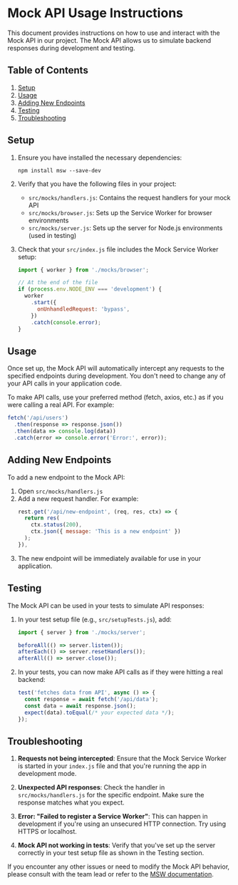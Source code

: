 # Mock API Usage Instructions

This document provides instructions on how to use and interact with the Mock API in our project. The Mock API allows us to simulate backend responses during development and testing.

## Table of Contents

1. [Setup](#setup)
2. [Usage](#usage)
3. [Adding New Endpoints](#adding-new-endpoints)
4. [Testing](#testing)
5. [Troubleshooting](#troubleshooting)

## Setup

1. Ensure you have installed the necessary dependencies:

   ```
   npm install msw --save-dev
   ```

2. Verify that you have the following files in your project:

   - `src/mocks/handlers.js`: Contains the request handlers for your mock API
   - `src/mocks/browser.js`: Sets up the Service Worker for browser environments
   - `src/mocks/server.js`: Sets up the server for Node.js environments (used in testing)

3. Check that your `src/index.js` file includes the Mock Service Worker setup:

   ```javascript
   import { worker } from './mocks/browser';

   // At the end of the file
   if (process.env.NODE_ENV === 'development') {
     worker
       .start({
         onUnhandledRequest: 'bypass',
       })
       .catch(console.error);
   }
   ```

## Usage

Once set up, the Mock API will automatically intercept any requests to the specified endpoints during development. You don't need to change any of your API calls in your application code.

To make API calls, use your preferred method (fetch, axios, etc.) as if you were calling a real API. For example:

```javascript
fetch('/api/users')
  .then(response => response.json())
  .then(data => console.log(data))
  .catch(error => console.error('Error:', error));
```

## Adding New Endpoints

To add a new endpoint to the Mock API:

1. Open `src/mocks/handlers.js`
2. Add a new request handler. For example:
   ```javascript
   rest.get('/api/new-endpoint', (req, res, ctx) => {
     return res(
       ctx.status(200),
       ctx.json({ message: 'This is a new endpoint' })
     );
   }),
   ```
3. The new endpoint will be immediately available for use in your application.

## Testing

The Mock API can be used in your tests to simulate API responses:

1. In your test setup file (e.g., `src/setupTests.js`), add:

   ```javascript
   import { server } from './mocks/server';

   beforeAll(() => server.listen());
   afterEach(() => server.resetHandlers());
   afterAll(() => server.close());
   ```

2. In your tests, you can now make API calls as if they were hitting a real backend:
   ```javascript
   test('fetches data from API', async () => {
     const response = await fetch('/api/data');
     const data = await response.json();
     expect(data).toEqual(/* your expected data */);
   });
   ```

## Troubleshooting

1. **Requests not being intercepted**: Ensure that the Mock Service Worker is started in your `index.js` file and that you're running the app in development mode.

2. **Unexpected API responses**: Check the handler in `src/mocks/handlers.js` for the specific endpoint. Make sure the response matches what you expect.

3. **Error: "Failed to register a Service Worker"**: This can happen in development if you're using an unsecured HTTP connection. Try using HTTPS or localhost.

4. **Mock API not working in tests**: Verify that you've set up the server correctly in your test setup file as shown in the Testing section.

If you encounter any other issues or need to modify the Mock API behavior, please consult with the team lead or refer to the [MSW documentation](https://mswjs.io/docs/).

